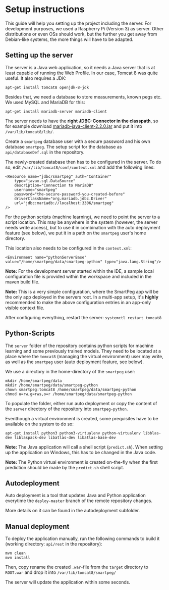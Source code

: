 # Setup instructions

This guide will help you setting up the project including the server. For development purposes, we used a Raspberry Pi (Version 3) as server. Other distributions or even OSs should work, but the further you get away from Debian-like systems, the more things will have to be adapted.

## Setting up the server

The server is a Java web application, so it needs a Java server that is at least capable of running the Web Profile. In our case, Tomcat 8 was quite useful. It also requires a JDK:

```
apt-get install tomcat8 openjdk-8-jdk
```

Besides that, we need a database to store measurements, known pegs etc. We used MySQL and MariaDB for this:

```
apt-get install mariadb-server mariadb-client
```

The server needs to have the **right JDBC-Connector in the classpath**, so for example download [mariadb-java-client-2.2.0.jar](https://downloads.mariadb.org/connector-java/2.2.0/) and put it into `/var/lib/tomcat8/lib/`.

Create a `smartpeg` database user with a secure password and his own database `smartpeg`. The setup script for the database as `api/databaseDef.sql` in the repository.

The newly-created database then has to be configured in the server. To do so, edit `/var/lib/tomcat8/conf/context.xml` and add the following lines:

```
<Resource name="jdbc/smartpeg" auth="Container"
	type="javax.sql.DataSource"
	description="Connection to MariaDB"
	username="smartpeg"
	password="the-secure-password-you-created-before"
	driverClassName="org.mariadb.jdbc.Driver"
	url="jdbc:mariadb://localhost:3306/smartpeg"
/>
```

For the python scripts (machine learning), we need to point the server to a script location. This may be anywhere in the system (however, the server needs write access), but to use it in combination with the auto deployment feature (see below), we put it in a path on the `smartpeg` user's home directory.

This location also needs to be configured in the `context.xml`:

```
<Environment name="pythonServerBase" value="/home/smartpeg/data/smartpeg-python" type="java.lang.String"/>
```

**Note:** For the development server started within the IDE, a sample local configuration file is provided within the workspace and included in the maven build file.

**Note:** This is a very simple configuration, where the SmartPeg app will be the only app deployed in the servers root. In a multi-app setup, it's __highly__ recommended to make the above configuration entries in an app-only visible context file.

After configuring everything, restart the server: `systemctl restart tomcat8`

## Python-Scripts

The `server` folder of the repository contains python scripts for machine learning and some previously trained models. They need to be located at a place where the `tomcat8` (managing the virtual environment) user may write, as well as the `smartpeg` user (auto deployment feature, see below).

We use a directory in the home-directory of the `smartpeg` user:

```
mkdir /home/smartpeg/data
mkdir /home/smartpeg/data/smartpeg-python
chown smartpeg:tomcat8 /home/smartpeg/data/smartpeg-python
chmod u=rw,g=rws,o=r /home/smartpeg/data/smartpeg-python
```

To populate the folder, either run auto deployment or copy the content of the `server` directory of the repository into `smartpeg-python`.

Eventhough a virtual environment is created, some prequisites have to be available on the system to do so:

```
apt-get install python3 python3-virtualenv python-virtualenv libblas-dev liblaspack-dev libatlas-dev libatlas-base-dev
```

**Note:** The Java application will call a shell script (`predict.sh`). When setting up the application on Windows, this has to be changed in the Java code.

**Note:** The Python virtual environment is created on-the-fly when the first prediction should be made by the `predict.sh` shell script.

## Autodeployment

Auto deployment is a tool that updates Java and Python application everytime the `deploy-master` branch of the remote repository changes.

More details on it can be found in the autodeployment subfolder.

## Manual deployment

To deploy the application manually, run the following commands to build it (working directory: `api/rest` in the repository):

```
mvn clean
mvn install
```

Then, copy rename the created `.war`-file from the `target` directory to `ROOT.war` and drop it into `/var/lib/tomcat8/smartpeg/`

The server will update the application within some seconds.
